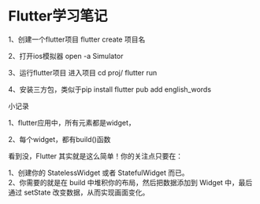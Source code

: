 # Flutter学习笔记
1、创建一个flutter项目
	flutter create 项目名

2、打开ios模拟器
	open -a Simulator

3、运行flutter项目
	进入项目
	cd proj/
	flutter run 

4、安装三方包，类似于pip install
	flutter pub add english_words


小记录

1、flutter应用中，所有元素都是widget，

2、每个widget，都有build()函数

看到没，Flutter 其实就是这么简单！你的关注点只要在：

1、创建你的 StatelessWidget 或者 StatefulWidget 而已。  
2、你需要的就是在 build 中堆积你的布局，然后把数据添加到 Widget 中，最后通过 setState 改变数据，从而实现画面变化。
